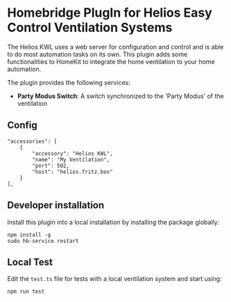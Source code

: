 # Homebridge PlugIn for Helios Easy Control Ventilation Systems

The Helios KWL uses a web server for configuration and control and is able to do most automation tasks on its own. This plugin adds some functionalities to HomeKit to integrate the home ventilation to your home automation.

The plugin provides the following services:

- **Party Modus Switch**: A switch synchronized to the 'Party Modus' of the ventilation

## Config

    "accessories": [
        {
            "accessory": "Helios KWL",
            "name": "My Ventilation",
            "port": 502,
            "host": "helios.fritz.box"
        }
    ],

## Developer installation

Install this plugin into a local installation by installing the package globally:

    npm install -g
    sudo hb-service restart

## Local Test

Edit the `test.ts` file for  tests with a local ventilation system and start using:

    npm run test
